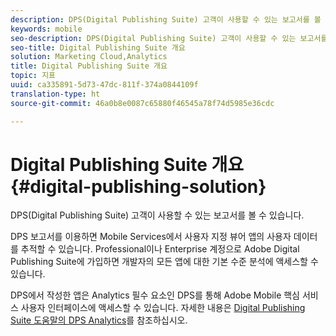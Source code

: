 ```yaml
---
description: DPS(Digital Publishing Suite) 고객이 사용할 수 있는 보고서를 볼 수 있습니다.
keywords: mobile
seo-description: DPS(Digital Publishing Suite) 고객이 사용할 수 있는 보고서를 볼 수 있습니다.
seo-title: Digital Publishing Suite 개요
solution: Marketing Cloud,Analytics
title: Digital Publishing Suite 개요
topic: 지표
uuid: ca335891-5d73-47dc-811f-374a0844109f
translation-type: ht
source-git-commit: 46a0b8e0087c65880f46545a78f74d5985e36cdc

---
```



# Digital Publishing Suite 개요 {#digital-publishing-solution}

DPS(Digital Publishing Suite) 고객이 사용할 수 있는 보고서를 볼 수 있습니다.

DPS 보고서를 이용하면 Mobile Services에서 사용자 지정 뷰어 앱의 사용자 데이터를 추적할 수 있습니다. Professional이나 Enterprise 계정으로 Adobe Digital Publishing Suite에 가입하면 개발자의 모든 앱에 대한 기본 수준 분석에 액세스할 수 있습니다.

DPS에서 작성한 앱은 Analytics 필수 요소인 DPS를 통해 Adobe Mobile 핵심 서비스 사용자 인터페이스에 액세스할 수 있습니다. 자세한 내용은 [Digital Publishing Suite 도움말의 DPS Analytics](https://helpx.adobe.com/kr/digital-publishing-suite/help/omniture-analytics.html)를 참조하십시오.